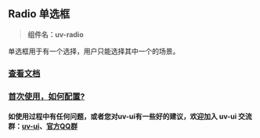 ## Radio 单选框

> **组件名：uv-radio**

单选框用于有一个选择，用户只能选择其中一个的场景。	

### <a href="https://www.uvui.cn/components/radio.html" target="_blank">查看文档</a>

### <a href="https://www.uvui.cn/components/quickstart.html" target="_blank">首次使用，如何配置?</a>

#### 如使用过程中有任何问题，或者您对uv-ui有一些好的建议，欢迎加入 uv-ui 交流群：<a href="https://ext.dcloud.net.cn/plugin?id=12287" target="_blank">uv-ui</a>、<a href="https://www.uvui.cn/components/addQQGroup.html" target="_blank">官方QQ群</a>
